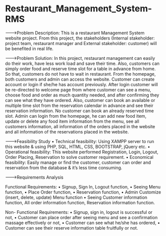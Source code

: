 # Restaurant_Management_System-RMS

--->Problem Description:
This is a restaurant Management System website project. From this project, the stakeholders (Internal stakeholder: project team, restaurant manager and External stakeholder: customer) will be benefited in real life.


--->Problem Solution:
In this project, restaurant management can easily do their work, have less work load and save their time. Also, customers can simply order food and reserve time slot for a table in advance from home. So that, customers do not have to wait in restaurant. From the homepage, both customers and admin can access the website. Customer can create account or login if she/he has account previously. After login customer will be re-directed to welcome page from where customer can see a menu, choose food and order as much quantity needed, and after confirming they can see what they have ordered. Also, customer can book an available or multiple time slot from the reservation calendar in advance and see their reservation information. No customer can book an already reserved time slot. Admin can login from the homepage, he can add new food item, update or delete any food item information from the menu, see all customers information, all information of the orders placed in the website and all information of the reservations placed in the website.


--->Feasibility Study
• Technical feasibility: Using XAMPP server to run this website & using PHP, SQL, HTML, CSS, BOOTSTRAP, jQuery etc.
• Operational feasibility: This website performed Registration, Login, Logout, Order Placing, Reservation to solve customer requirement. 
• Economical feasibility: Easily manage or find the customer, customer can order and reservation from the database & it’s less time consuming. 


--->Requirements Analysis

Functional Requirements:
•	Signup, Sign In, Logout function,
•	Seeing Menu function,
•	Place Order function,
•	Reservation function,
•	Admin Customize (insert, delete, update) Menu function
•	Seeing Customer information function, All order information function, Reservation information function.

Non- Functional Requirements:
•	Signup, sign in, logout is successful or not,
•	Customer can place order after seeing menu and see a confirmation massage effectively or not,
•	Customer can see what he/she has ordered,
•	Customer can see their reserve information table fruitfully or not. 
